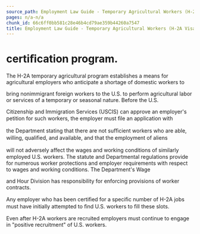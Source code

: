 ```yaml
---
source_path: Employment Law Guide - Temporary Agricultural Workers (H-2A Visas).md
pages: n/a-n/a
chunk_id: 66c6ff0bb581c28e46b4cd79ae359b44260a7547
title: Employment Law Guide - Temporary Agricultural Workers (H-2A Visas)
---
```

# certiﬁcation program.

The H-2A temporary agricultural program establishes a means for agricultural employers who anticipate a shortage of domestic workers to

bring nonimmigrant foreign workers to the U.S. to perform agricultural labor or services of a temporary or seasonal nature. Before the U.S.

Citizenship and Immigration Services (USCIS) can approve an employer's petition for such workers, the employer must ﬁle an application with

the Department stating that there are not suﬃcient workers who are able, willing, qualiﬁed, and available, and that the employment of aliens

will not adversely aﬀect the wages and working conditions of similarly employed U.S. workers. The statute and Departmental regulations provide for numerous worker protections and employer requirements with respect to wages and working conditions. The Department's Wage

and Hour Division has responsibility for enforcing provisions of worker contracts.

Any employer who has been certiﬁed for a speciﬁc number of H-2A jobs must have initially attempted to ﬁnd U.S. workers to ﬁll these slots.

Even after H-2A workers are recruited employers must continue to engage in "positive recruitment" of U.S. workers.
